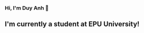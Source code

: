 ### Hi, I'm Duy Anh 👋
## I'm currently a student at EPU University!

<!--
**handlezcat/handlezcat** is a ✨ _special_ ✨ repository because its `README.md` (this file) appears on your GitHub profile.

Here are some ideas to get you started:

- 🔭 I’m currently working on EPU University
- 🌱 I’m currently learning HTML, CSS, Javascript, ReactJS
- 💬 Ask me about Frontend Development
- 📫 How to reach me: ...
- 😄 Pronouns: he/him
- ⚡ Fun fact: I can do more than 10 push-ups

🐦 [twitter][twitter] **|** 
📰 [facebook][facebook] **|** 
📷 [instagram][instagram] **|** 
👔 [linkedin][linkedin]

[twitter]: https://twitter.com/DuyAnhPhm7
[facebook]: https://facebook.com/08th1
[instagram]: https://instagram.com/duyyyy_anhhhhh
[linkedin]: https://linkedin.com/in/duy-anh-phạm-37420b238

